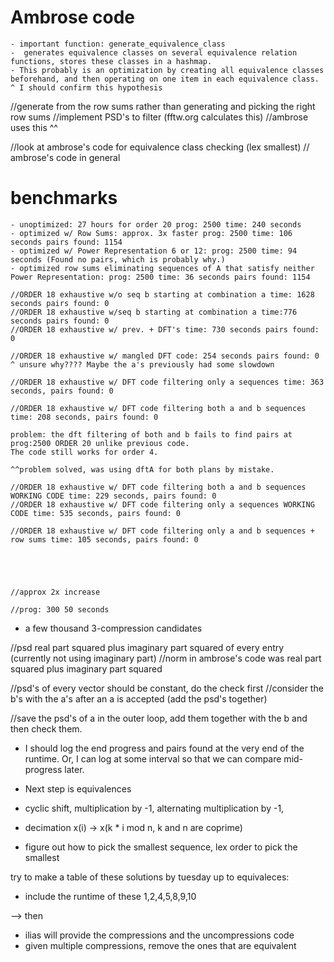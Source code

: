 # Ambrose code
    - important function: generate_equivalence_class
    -  generates equivalence classes on several equivalence relation functions, stores these classes in a hashmap.
    - This probably is an optimization by creating all equivalence classes beforehand, and then operating on one item in each equivalence class.
    ^ I should confirm this hypothesis

//generate from the row sums rather than generating and picking the right row sums
//implement PSD's to filter (fftw.org calculates this)
//ambrose uses this ^^

//look at ambrose's code for equivalence class checking (lex smallest)
// ambrose's code in general

# benchmarks
    - unoptimized: 27 hours for order 20 prog: 2500 time: 240 seconds
    - optimized w/ Row Sums: approx. 3x faster prog: 2500 time: 106 seconds pairs found: 1154
    - optimized w/ Power Representation 6 or 12: prog: 2500 time: 94 seconds (Found no pairs, which is probably why.)
    - optimized row sums eliminating sequences of A that satisfy neither Power Representation: prog: 2500 time: 36 seconds pairs found: 1154

    //ORDER 18 exhaustive w/o seq b starting at combination a time: 1628 seconds pairs found: 0
    //ORDER 18 exhaustive w/seq b starting at combination a time:776 seconds pairs found: 0
    //ORDER 18 exhaustive w/ prev. + DFT's time: 730 seconds pairs found: 0

    //ORDER 18 exhaustive w/ mangled DFT code: 254 seconds pairs found: 0
    ^ unsure why???? Maybe the a's previously had some slowdown

    //ORDER 18 exhaustive w/ DFT code filtering only a sequences time: 363 seconds, pairs found: 0

    //ORDER 18 exhaustive w/ DFT code filtering both a and b sequences time: 208 seconds, pairs found: 0

    problem: the dft filtering of both and b fails to find pairs at prog:2500 ORDER 20 unlike previous code. 
    The code still works for order 4.

    ^^problem solved, was using dftA for both plans by mistake.

    //ORDER 18 exhaustive w/ DFT code filtering both a and b sequences WORKING CODE time: 229 seconds, pairs found: 0
    //ORDER 18 exhaustive w/ DFT code filtering only a sequences WORKING CODE time: 535 seconds, pairs found: 0

    //ORDER 18 exhaustive w/ DFT code filtering only a and b sequences + row sums time: 105 seconds, pairs found: 0





    //approx 2x increase

    //prog: 300 50 seconds

- a few thousand 3-compression candidates

//psd real part squared plus imaginary part squared of every entry (currently not using imaginary part)
//norm in ambrose's code was real part squared plus imaginary part squared

//psd's of every vector should be constant, do the check first
//consider the b's with the a's after an a is accepted (add the psd's together)

//save the psd's of a in the outer loop, add them together with the b and then check them.

- I should log the end progress and pairs found at the very end of the runtime. Or, I can log at some interval so that we can compare mid-progress later.

- Next step is equivalences
- cyclic shift, multiplication by -1, alternating multiplication by -1,
- decimation x(i) -> x(k * i mod n, k and n are coprime)

- figure out how to pick the smallest sequence, lex order to pick the smallest

try to make a table of these solutions by tuesday up to equivaleces:
- include the runtime of these
1,2,4,5,8,9,10

--> then

- ilias will provide the compressions and the uncompressions code
- given multiple compressions, remove the ones that are equivalent